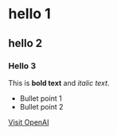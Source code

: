 # hello 1
## hello 2
### Hello 3

This is **bold text** and *italic text*.

- Bullet point 1
- Bullet point 2

[Visit OpenAI](https://openai.com)
